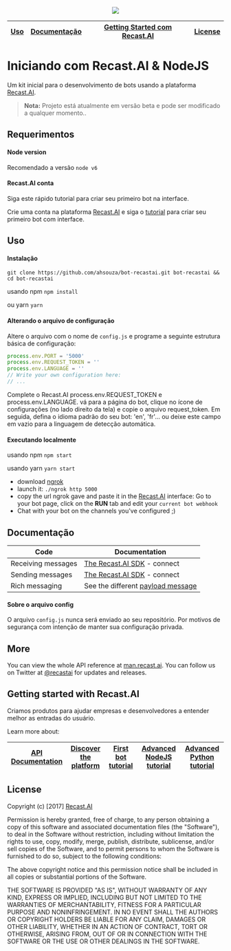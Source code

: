 <p align="center">
  <img src="https://cdn.recast.ai/blog/sdk.png" />
</p>

| [Uso](#usage) | [Documentação](#documentation) | [Getting Started com Recast.AI]( #getting-started-with-recastai) | [License](#license) |
|---|---|---|---|

# Iniciando com Recast.AI & NodeJS

Um kit inicial para o desenvolvimento de bots usando a plataforma [Recast.AI](https://recast.ai).

> **Nota:** Projeto está atualmente em versão beta e pode ser modificado a qualquer momento..

## Requerimentos

#### Node version

Recomendado a versão `node v6`


#### Recast.AI conta

 Siga este rápido tutorial para criar seu primeiro bot na interface.

Crie uma conta na plataforma [Recast.AI](https://recast.ai) e siga o [tutorial](https://recast.ai/gettingstarted) para criar seu primeiro bot com interface.

## Uso

#### Instalação

`git clone https://github.com/ahsouza/bot-recastai.git bot-recastai && cd bot-recastai`

usando npm
`npm install`

ou yarn
`yarn`


#### Alterando o arquivo de configuração

 Altere o arquivo com o nome de `config.js` e programe a seguinte estrutura básica de configuração:

```javascript
process.env.PORT = '5000'
process.env.REQUEST_TOKEN = ''
process.env.LANGUAGE = ''
// Write your own configuration here:
// ...
```
Complete o Recast.AI process.env.REQUEST_TOKEN e process.env.LANGUAGE. vá para a página do bot, clique no ícone de configurações (no lado direito da tela) e copie o arquivo request_token. Em seguida, defina o idioma padrão do seu bot: 'en', 'fr'... ou deixe este campo em vazio para a linguagem de detecção automática.

#### Executando localmente

usando npm `npm start`

usando yarn `yarn start`

- download [ngrok](https://ngrok.com/)
- launch it: `./ngrok http 5000`
- copy the url ngrok gave and paste it in the [Recast.AI](https://recast.ai) interface: Go to your bot page, click on the **RUN** tab and edit your `current bot webhook`
- Chat with your bot on the channels you've configured ;)

## Documentação

Code | Documentation
------------ | -------------
Receiving messages | [The Recast.AI SDK](https://github.com/RecastAI/SDK-NodeJS/wiki) - connect
Sending messages | [The Recast.AI SDK](https://github.com/RecastAI/SDK-NodeJS/wiki) - connect
Rich messaging | See the different [payload message](https://man.recast.ai)

#### Sobre o arquivo config

O arquivo `config.js` nunca será enviado ao seu repositório. Por motivos de segurança com intenção de manter sua configuração privada.

## More

You can view the whole API reference at [man.recast.ai](https://man.recast.ai).
You can follow us on Twitter at [@recastai](https://twitter.com/recastai) for updates and releases.

## Getting started with Recast.AI

Criamos produtos para ajudar empresas e desenvolvedores a entender melhor as entradas do usuário.

Learn more about:

| [API Documentation](https://recast.ai/docs/api-reference/) | [Discover the platform](https://recast.ai/docs/create-your-bot) | [First bot tutorial](https://recast.ai/blog/build-your-first-bot-with-recast-ai/) | [Advanced NodeJS tutorial](https://recast.ai/blog/nodejs-chatbot-movie-bot/) | [Advanced Python tutorial](https://recast.ai/blog/python-cryptobot/) |
|---|---|---|---|---|

## License

Copyright (c) [2017] [Recast.AI](https://recast.ai)

Permission is hereby granted, free of charge, to any person obtaining a copy
of this software and associated documentation files (the "Software"), to deal
in the Software without restriction, including without limitation the rights
to use, copy, modify, merge, publish, distribute, sublicense, and/or sell
copies of the Software, and to permit persons to whom the Software is
furnished to do so, subject to the following conditions:

The above copyright notice and this permission notice shall be included in all
copies or substantial portions of the Software.

THE SOFTWARE IS PROVIDED "AS IS", WITHOUT WARRANTY OF ANY KIND, EXPRESS OR
IMPLIED, INCLUDING BUT NOT LIMITED TO THE WARRANTIES OF MERCHANTABILITY,
FITNESS FOR A PARTICULAR PURPOSE AND NONINFRINGEMENT. IN NO EVENT SHALL THE
AUTHORS OR COPYRIGHT HOLDERS BE LIABLE FOR ANY CLAIM, DAMAGES OR OTHER
LIABILITY, WHETHER IN AN ACTION OF CONTRACT, TORT OR OTHERWISE, ARISING FROM,
OUT OF OR IN CONNECTION WITH THE SOFTWARE OR THE USE OR OTHER DEALINGS IN THE
SOFTWARE.
